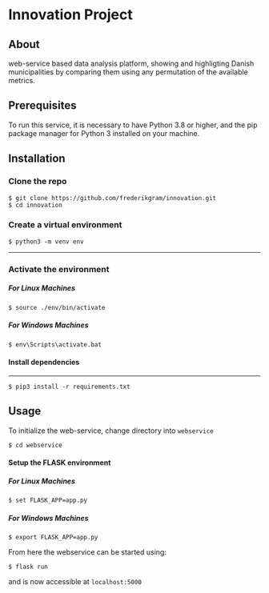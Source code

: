 # Innovation Project

## About
web-service based data analysis platform, showing and highligting Danish municipalities by comparing them using any permutation of the available metrics.

## Prerequisites
To run this service, it is necessary to have Python 3.8 or higher, and the pip package manager for Python 3 installed on your machine.
## Installation

### Clone the repo

```
$ git clone https://github.com/frederikgram/innovation.git
$ cd innovation
```

### Create a virtual environment


```
$ python3 -m venv env
```

---
### Activate the environment
##### For Linux Machines

```
$ source ./env/bin/activate
```

##### For Windows Machines

```
$ env\Scripts\activate.bat
```

#### Install dependencies
---

```
$ pip3 install -r requirements.txt
```

## Usage
To initialize the web-service, change directory into `webservice`
```
$ cd webservice
```


#### Setup the FLASK environment

##### For Linux Machines

```
$ set FLASK_APP=app.py
```

##### For Windows Machines

```
$ export FLASK_APP=app.py
```
From here the webservice can be started using:
```
$ flask run
```
and is now accessible at `localhost:5000`
